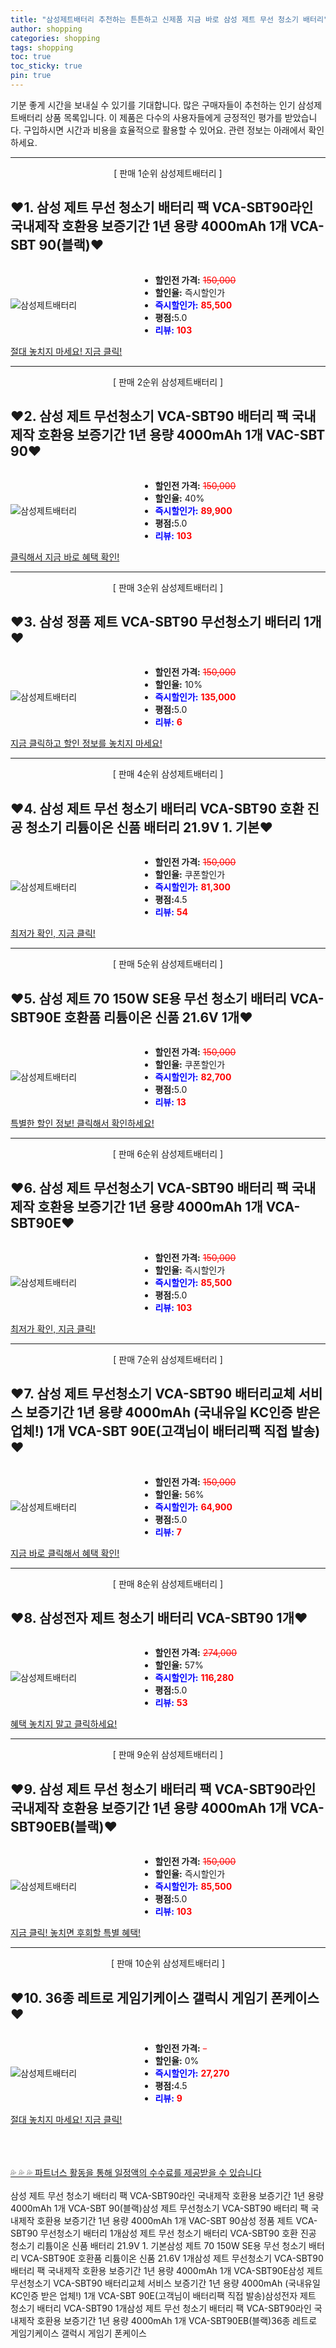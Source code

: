 ```yaml
---
title: "삼성제트배터리 추천하는 튼튼하고 신제품 지금 바로 삼성 제트 무선 청소기 배터리"
author: shopping
categories: shopping
tags: shopping
toc: true
toc_sticky: true
pin: true
---
```

기분 좋게 시간을 보내실 수 있기를 기대합니다. 많은 구매자들이 추천하는 인기 삼성제트배터리 상품 목록입니다. 이 제품은 다수의 사용자들에게 긍정적인 평가를 받았습니다. 구입하시면 시간과 비용을 효율적으로 활용할 수 있어요. 관련 정보는 아래에서 확인하세요.

---
<p class="toplist" style="margin: 0 auto; display: block; width: fit-content;">[ 판매 1순위 삼성제트배터리 ]</p>

<h2><strong>❤️1. 삼성 제트 무선 청소기 배터리 팩 VCA-SBT90라인 국내제작 호환용 보증기간 1년 용량 4000mAh 1개 VCA-SBT 90(블랙)❤️</strong></h2>

<div style="display: flex; align-items: center;">
    <div style="flex: 0.4;">
        <img src="https://thumbnail6.coupangcdn.com/thumbnails/remote/230x230ex/image/vendor_inventory/6cac/7c6d412a62bb3e80aa540ac29e7aa47cb716e6e7e91d2d73d041ef4310d8.png" alt="삼성제트배터리" style="max-width: 100%;">
    </div>
    <div style="flex: 0.6; margin-left: 10px;">
        <ul>
            <li><strong>할인전 가격:</strong> <del style="color: red;">150,000</del></li>
            <li><strong>할인율:</strong> 즉시할인가</li>
            <li><span style='color:blue'><strong>즉시할인가:</strong></span> <span style='color:red'><strong>85,500</strong></span></li>
            <li><strong>평점:</strong>5.0</li>
            <li><span style='color:blue'><strong>리뷰:</strong></span> <span style='color:red'><strong>103</strong></span></li>
        </ul>
    </div>
</div>
<div class="center">
    <a href="https://selin100587001.github.io?lptag=AF9450613&subid=githubio&pageKey=7827806074&traceid=V0-153&itemId=22728772347&vendorItemId=89764122943" class="myButton">
        절대 놓치지 마세요! 지금 클릭!
    </a>
</div>


---
<p class="toplist" style="margin: 0 auto; display: block; width: fit-content;">[ 판매 2순위 삼성제트배터리 ]</p>

<h2><strong>❤️2. 삼성 제트 무선청소기 VCA-SBT90 배터리 팩 국내제작 호환용 보증기간 1년 용량 4000mAh 1개 VAC-SBT 90❤️</strong></h2>

<div style="display: flex; align-items: center;">
    <div style="flex: 0.4;">
        <img src="https://thumbnail6.coupangcdn.com/thumbnails/remote/230x230ex/image/vendor_inventory/eb72/0632ca302251790f9fd21ac9c4c6dede68a3591f9bb620b0491f4855602f.png" alt="삼성제트배터리" style="max-width: 100%;">
    </div>
    <div style="flex: 0.6; margin-left: 10px;">
        <ul>
            <li><strong>할인전 가격:</strong> <del style="color: red;">150,000</del></li>
            <li><strong>할인율:</strong> 40%</li>
            <li><span style='color:blue'><strong>즉시할인가:</strong></span> <span style='color:red'><strong>89,900</strong></span></li>
            <li><strong>평점:</strong>5.0</li>
            <li><span style='color:blue'><strong>리뷰:</strong></span> <span style='color:red'><strong>103</strong></span></li>
        </ul>
    </div>
</div>
<div class="center">
    <a href="https://selin100587001.github.io?lptag=AF9450613&subid=githubio&pageKey=7827806074&traceid=V0-153&itemId=21281551317&vendorItemId=88341639765" class="myButton">
        클릭해서 지금 바로 혜택 확인!
    </a>
</div>


---
<p class="toplist" style="margin: 0 auto; display: block; width: fit-content;">[ 판매 3순위 삼성제트배터리 ]</p>

<h2><strong>❤️3. 삼성 정품 제트 VCA-SBT90 무선청소기 배터리 1개❤️</strong></h2>

<div style="display: flex; align-items: center;">
    <div style="flex: 0.4;">
        <img src="https://thumbnail10.coupangcdn.com/thumbnails/remote/230x230ex/image/vendor_inventory/c11e/db715179255a6af7972ab7fd770c6e750519f1a7f49daed9ab221c43c640.png" alt="삼성제트배터리" style="max-width: 100%;">
    </div>
    <div style="flex: 0.6; margin-left: 10px;">
        <ul>
            <li><strong>할인전 가격:</strong> <del style="color: red;">150,000</del></li>
            <li><strong>할인율:</strong> 10%</li>
            <li><span style='color:blue'><strong>즉시할인가:</strong></span> <span style='color:red'><strong>135,000</strong></span></li>
            <li><strong>평점:</strong>5.0</li>
            <li><span style='color:blue'><strong>리뷰:</strong></span> <span style='color:red'><strong>6</strong></span></li>
        </ul>
    </div>
</div>
<div class="center">
    <a href="https://selin100587001.github.io?lptag=AF9450613&subid=githubio&pageKey=7814182673&traceid=V0-153&itemId=21204831757&vendorItemId=88277798319" class="myButton">
        지금 클릭하고 할인 정보를 놓치지 마세요!
    </a>
</div>


---
<p class="toplist" style="margin: 0 auto; display: block; width: fit-content;">[ 판매 4순위 삼성제트배터리 ]</p>

<h2><strong>❤️4. 삼성 제트 무선 청소기 배터리 VCA-SBT90 호환 진공 청소기 리튬이온 신품 배터리 21.9V 1. 기본❤️</strong></h2>

<div style="display: flex; align-items: center;">
    <div style="flex: 0.4;">
        <img src="https://thumbnail9.coupangcdn.com/thumbnails/remote/230x230ex/image/vendor_inventory/a004/55a591e69cfbffb4c65e5e0a966b80785f9b81b3092bd76f683f69634258.jpeg" alt="삼성제트배터리" style="max-width: 100%;">
    </div>
    <div style="flex: 0.6; margin-left: 10px;">
        <ul>
            <li><strong>할인전 가격:</strong> <del style="color: red;">150,000</del></li>
            <li><strong>할인율:</strong> 쿠폰할인가</li>
            <li><span style='color:blue'><strong>즉시할인가:</strong></span> <span style='color:red'><strong>81,300</strong></span></li>
            <li><strong>평점:</strong>4.5</li>
            <li><span style='color:blue'><strong>리뷰:</strong></span> <span style='color:red'><strong>54</strong></span></li>
        </ul>
    </div>
</div>
<div class="center">
    <a href="https://selin100587001.github.io?lptag=AF9450613&subid=githubio&pageKey=7433153806&traceid=V0-153&itemId=19310456545&vendorItemId=86424744549" class="myButton">
        최저가 확인, 지금 클릭!
    </a>
</div>


---
<p class="toplist" style="margin: 0 auto; display: block; width: fit-content;">[ 판매 5순위 삼성제트배터리 ]</p>

<h2><strong>❤️5. 삼성 제트 70 150W SE용 무선 청소기 배터리 VCA-SBT90E 호환품 리튬이온 신품 21.6V 1개❤️</strong></h2>

<div style="display: flex; align-items: center;">
    <div style="flex: 0.4;">
        <img src="https://thumbnail7.coupangcdn.com/thumbnails/remote/230x230ex/image/vendor_inventory/7eab/f00355022dbb7af03ef500a1cff634d47f9f8eca6a677e1a295c95666d41.png" alt="삼성제트배터리" style="max-width: 100%;">
    </div>
    <div style="flex: 0.6; margin-left: 10px;">
        <ul>
            <li><strong>할인전 가격:</strong> <del style="color: red;">150,000</del></li>
            <li><strong>할인율:</strong> 쿠폰할인가</li>
            <li><span style='color:blue'><strong>즉시할인가:</strong></span> <span style='color:red'><strong>82,700</strong></span></li>
            <li><strong>평점:</strong>5.0</li>
            <li><span style='color:blue'><strong>리뷰:</strong></span> <span style='color:red'><strong>13</strong></span></li>
        </ul>
    </div>
</div>
<div class="center">
    <a href="https://selin100587001.github.io?lptag=AF9450613&subid=githubio&pageKey=7526184678&traceid=V0-153&itemId=19750237562&vendorItemId=86853755017" class="myButton">
        특별한 할인 정보! 클릭해서 확인하세요!
    </a>
</div>


---
<p class="toplist" style="margin: 0 auto; display: block; width: fit-content;">[ 판매 6순위 삼성제트배터리 ]</p>

<h2><strong>❤️6. 삼성 제트 무선청소기 VCA-SBT90 배터리 팩 국내제작 호환용 보증기간 1년 용량 4000mAh 1개 VCA-SBT90E❤️</strong></h2>

<div style="display: flex; align-items: center;">
    <div style="flex: 0.4;">
        <img src="https://thumbnail6.coupangcdn.com/thumbnails/remote/230x230ex/image/vendor_inventory/eb72/0632ca302251790f9fd21ac9c4c6dede68a3591f9bb620b0491f4855602f.png" alt="삼성제트배터리" style="max-width: 100%;">
    </div>
    <div style="flex: 0.6; margin-left: 10px;">
        <ul>
            <li><strong>할인전 가격:</strong> <del style="color: red;">150,000</del></li>
            <li><strong>할인율:</strong> 즉시할인가</li>
            <li><span style='color:blue'><strong>즉시할인가:</strong></span> <span style='color:red'><strong>85,500</strong></span></li>
            <li><strong>평점:</strong>5.0</li>
            <li><span style='color:blue'><strong>리뷰:</strong></span> <span style='color:red'><strong>103</strong></span></li>
        </ul>
    </div>
</div>
<div class="center">
    <a href="https://selin100587001.github.io?lptag=AF9450613&subid=githubio&pageKey=7827806074&traceid=V0-153&itemId=21281551315&vendorItemId=88341639760" class="myButton">
        최저가 확인, 지금 클릭!
    </a>
</div>


---
<p class="toplist" style="margin: 0 auto; display: block; width: fit-content;">[ 판매 7순위 삼성제트배터리 ]</p>

<h2><strong>❤️7. 삼성 제트 무선청소기 VCA-SBT90 배터리교체 서비스 보증기간 1년 용량 4000mAh (국내유일 KC인증 받은 업체!) 1개 VCA-SBT 90E(고객님이 배터리팩 직접 발송)❤️</strong></h2>

<div style="display: flex; align-items: center;">
    <div style="flex: 0.4;">
        <img src="https://thumbnail9.coupangcdn.com/thumbnails/remote/230x230ex/image/vendor_inventory/e58a/68bccfb1ac84fe0ae5f617e355933105124cd040e37dca187dbe37d7ab54.png" alt="삼성제트배터리" style="max-width: 100%;">
    </div>
    <div style="flex: 0.6; margin-left: 10px;">
        <ul>
            <li><strong>할인전 가격:</strong> <del style="color: red;">150,000</del></li>
            <li><strong>할인율:</strong> 56%</li>
            <li><span style='color:blue'><strong>즉시할인가:</strong></span> <span style='color:red'><strong>64,900</strong></span></li>
            <li><strong>평점:</strong>5.0</li>
            <li><span style='color:blue'><strong>리뷰:</strong></span> <span style='color:red'><strong>7</strong></span></li>
        </ul>
    </div>
</div>
<div class="center">
    <a href="https://selin100587001.github.io?lptag=AF9450613&subid=githubio&pageKey=7797754160&traceid=V0-153&itemId=21111206423&vendorItemId=88173084402" class="myButton">
        지금 바로 클릭해서 혜택 확인!
    </a>
</div>


---
<p class="toplist" style="margin: 0 auto; display: block; width: fit-content;">[ 판매 8순위 삼성제트배터리 ]</p>

<h2><strong>❤️8. 삼성전자 제트 청소기 배터리 VCA-SBT90 1개❤️</strong></h2>

<div style="display: flex; align-items: center;">
    <div style="flex: 0.4;">
        <img src="https://thumbnail7.coupangcdn.com/thumbnails/remote/230x230ex/image/vendor_inventory/0db6/3ca27fd8f00fa2aa1b72a7c5c62f501adc6324ff3dfeb37bf2c85bf1c2af.png" alt="삼성제트배터리" style="max-width: 100%;">
    </div>
    <div style="flex: 0.6; margin-left: 10px;">
        <ul>
            <li><strong>할인전 가격:</strong> <del style="color: red;">274,000</del></li>
            <li><strong>할인율:</strong> 57%</li>
            <li><span style='color:blue'><strong>즉시할인가:</strong></span> <span style='color:red'><strong>116,280</strong></span></li>
            <li><strong>평점:</strong>5.0</li>
            <li><span style='color:blue'><strong>리뷰:</strong></span> <span style='color:red'><strong>53</strong></span></li>
        </ul>
    </div>
</div>
<div class="center">
    <a href="https://selin100587001.github.io?lptag=AF9450613&subid=githubio&pageKey=6996864133&traceid=V0-153&itemId=8479885884&vendorItemId=87607466331" class="myButton">
        혜택 놓치지 말고 클릭하세요!
    </a>
</div>


---
<p class="toplist" style="margin: 0 auto; display: block; width: fit-content;">[ 판매 9순위 삼성제트배터리 ]</p>

<h2><strong>❤️9. 삼성 제트 무선 청소기 배터리 팩 VCA-SBT90라인 국내제작 호환용 보증기간 1년 용량 4000mAh 1개 VCA-SBT90EB(블랙)❤️</strong></h2>

<div style="display: flex; align-items: center;">
    <div style="flex: 0.4;">
        <img src="https://thumbnail6.coupangcdn.com/thumbnails/remote/230x230ex/image/vendor_inventory/6cac/7c6d412a62bb3e80aa540ac29e7aa47cb716e6e7e91d2d73d041ef4310d8.png" alt="삼성제트배터리" style="max-width: 100%;">
    </div>
    <div style="flex: 0.6; margin-left: 10px;">
        <ul>
            <li><strong>할인전 가격:</strong> <del style="color: red;">150,000</del></li>
            <li><strong>할인율:</strong> 즉시할인가</li>
            <li><span style='color:blue'><strong>즉시할인가:</strong></span> <span style='color:red'><strong>85,500</strong></span></li>
            <li><strong>평점:</strong>5.0</li>
            <li><span style='color:blue'><strong>리뷰:</strong></span> <span style='color:red'><strong>103</strong></span></li>
        </ul>
    </div>
</div>
<div class="center">
    <a href="https://selin100587001.github.io?lptag=AF9450613&subid=githubio&pageKey=7827806074&traceid=V0-153&itemId=22728772343&vendorItemId=89764122925" class="myButton">
        지금 클릭! 놓치면 후회할 특별 혜택!
    </a>
</div>


---
<p class="toplist" style="margin: 0 auto; display: block; width: fit-content;">[ 판매 10순위 삼성제트배터리 ]</p>

<h2><strong>❤️10. 36종 레트로 게임기케이스 갤럭시 게임기 폰케이스❤️</strong></h2>

<div style="display: flex; align-items: center;">
    <div style="flex: 0.4;">
        <img src="https://thumbnail6.coupangcdn.com/thumbnails/remote/230x230ex/image/vendor_inventory/ca25/ddec1ba7fe050f66fb1af189a0e38d41b1b8114f5f16bd01bd5865138549.png" alt="삼성제트배터리" style="max-width: 100%;">
    </div>
    <div style="flex: 0.6; margin-left: 10px;">
        <ul>
            <li><strong>할인전 가격:</strong> <del style="color: red;">-</del></li>
            <li><strong>할인율:</strong> 0%</li>
            <li><span style='color:blue'><strong>즉시할인가:</strong></span> <span style='color:red'><strong>27,270</strong></span></li>
            <li><strong>평점:</strong>4.5</li>
            <li><span style='color:blue'><strong>리뷰:</strong></span> <span style='color:red'><strong>9</strong></span></li>
        </ul>
    </div>
</div>
<div class="center">
    <a href="https://selin100587001.github.io?lptag=AF9450613&subid=githubio&pageKey=6666113339&traceid=V0-153&itemId=15319456944&vendorItemId=90429426904" class="myButton">
        절대 놓치지 마세요! 지금 클릭!
    </a>
</div>

<br><br><br>[💦 💦 💦 파트너스 활동을 통해 일정액의 수수료를 제공받을 수 있습니다](https://link.coupang.com/a/bcpT2c)<br><br>삼성 제트 무선 청소기 배터리 팩 VCA-SBT90라인 국내제작 호환용 보증기간 1년 용량 4000mAh 1개 VCA-SBT 90(블랙)삼성 제트 무선청소기 VCA-SBT90 배터리 팩 국내제작 호환용 보증기간 1년 용량 4000mAh 1개 VAC-SBT 90삼성 정품 제트 VCA-SBT90 무선청소기 배터리 1개삼성 제트 무선 청소기 배터리 VCA-SBT90 호환 진공 청소기 리튬이온 신품 배터리 21.9V 1. 기본삼성 제트 70 150W SE용 무선 청소기 배터리 VCA-SBT90E 호환품 리튬이온 신품 21.6V 1개삼성 제트 무선청소기 VCA-SBT90 배터리 팩 국내제작 호환용 보증기간 1년 용량 4000mAh 1개 VCA-SBT90E삼성 제트 무선청소기 VCA-SBT90 배터리교체 서비스 보증기간 1년 용량 4000mAh (국내유일 KC인증 받은 업체!) 1개 VCA-SBT 90E(고객님이 배터리팩 직접 발송)삼성전자 제트 청소기 배터리 VCA-SBT90 1개삼성 제트 무선 청소기 배터리 팩 VCA-SBT90라인 국내제작 호환용 보증기간 1년 용량 4000mAh 1개 VCA-SBT90EB(블랙)36종 레트로 게임기케이스 갤럭시 게임기 폰케이스